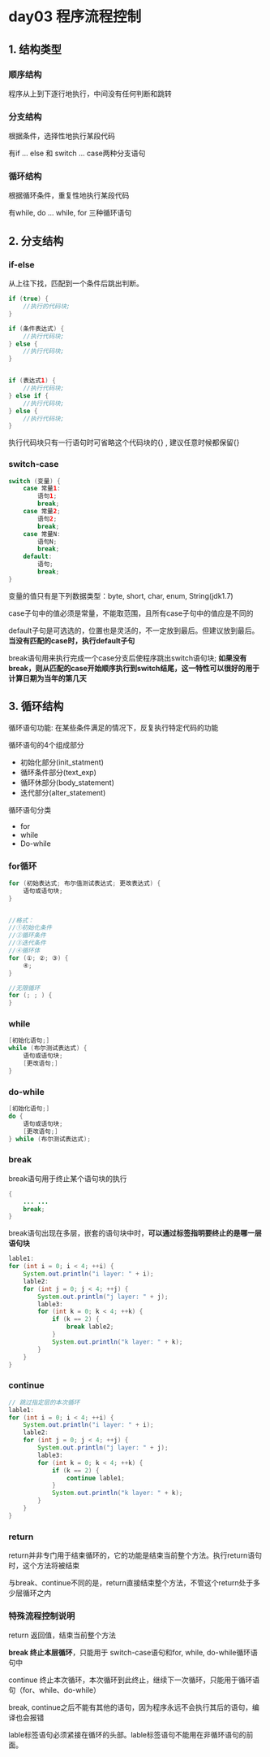 day03 程序流程控制
==



## 1. 结构类型

### 顺序结构

程序从上到下逐行地执行，中间没有任何判断和跳转

### 分支结构

根据条件，选择性地执行某段代码

有if ... else 和 switch ... case两种分支语句

### 循环结构

根据循环条件，重复性地执行某段代码

有while, do ... while, for 三种循环语句



## 2. 分支结构

### if-else
从上往下找，匹配到一个条件后跳出判断。

```java
if (true) {
    //执行的代码块;
}

if (条件表达式) {
    //执行代码块;
} else {
    //执行代码块;
}


if (表达式1) {
    //执行代码块;
} else if {
    //执行代码块;
} else {
    //执行代码块;
}
```

执行代码块只有一行语句时可省略这个代码块的{} , 建议任意时候都保留{}



### switch-case

```java
switch (变量) {
    case 常量1:
        语句1;
        break;
    case 常量2;
        语句2;
        break;
    case 常量N:
        语句N;
        break;
    default:
        语句;
        break;
}
```

变量的值只有是下列数据类型：byte, short, char, enum, String(jdk1.7)

case子句中的值必须是常量，不能取范围，且所有case子句中的值应是不同的

default子句是可选选的，位置也是灵活的，不一定放到最后。但建议放到最后。 **当没有匹配的case时，执行default子句**

break语句用来执行完成一个case分支后使程序跳出switch语句块; **如果没有break，则从匹配的case开始顺序执行到switch结尾，这一特性可以很好的用于计算日期为当年的第几天**



## 3. 循环结构

循环语句功能: 在某些条件满足的情况下，反复执行特定代码的功能

循环语句的4个组成部分

+ 初始化部分(init_statment)
+ 循环条件部分(text_exp)
+ 循环休部分(body_statement)
+ 迭代部分(alter_statement)

循环语句分类

+ for
+ while
+ Do-while



### for循环
```java
for (初始表达式; 布尔值测试表达式; 更改表达式) {
    语句或语句块;
}


//格式：
//①初始化条件
//②循环条件
//③迭代条件
//④循环体
for (①; ②; ③) {
    ④;
}

//无限循环
for (; ; ) {
}
```




### while
```java
[初始化语句;]
while (布尔测试表达式) {
    语句或语句块;
    [更改语句;]
}
```



### do-while

```java
[初始化语句;]
do {
    语句或语句块;
    [更改语句;]
} while (布尔测试表达式);
```



### break

break语句用于终止某个语句块的执行

```java
{
    ... ...
    break;
}
```

break语句出现在多层，嵌套的语句块中时，**可以通过标签指明要终止的是哪一层语句块**

```java
lable1:
for (int i = 0; i < 4; ++i) {
    System.out.println("i layer: " + i);
    lable2:
    for (int j = 0; j < 4; ++j) {
        System.out.println("j layer: " + j);
        lable3:
        for (int k = 0; k < 4; ++k) {
            if (k == 2) {
                break lable2;
            }
            System.out.println("k layer: " + k);
        }
    }
}
```



### continue
```java
// 跳过指定层的本次循环
lable1:
for (int i = 0; i < 4; ++i) {
    System.out.println("i layer: " + i);
    lable2:
    for (int j = 0; j < 4; ++j) {
        System.out.println("j layer: " + j);
        lable3:
        for (int k = 0; k < 4; ++k) {
            if (k == 2) {
                continue lable1;
            }
            System.out.println("k layer: " + k);
        }
    }
}
```



### return

return并非专门用于结束循环的，它的功能是结束当前整个方法。执行return语句时，这个方法将被结束

与break、continue不同的是，return直接结束整个方法，不管这个return处于多少层循环之内



### 特殊流程控制说明
return 返回值，结束当前整个方法

**break 终止本层循环**，只能用于 switch-case语句和for, while, do-while循环语句中

continue 终止本次循环，本次循环到此终止，继续下一次循环，只能用于循环语句（for、while、do-while）

break, continue之后不能有其他的语句，因为程序永远不会执行其后的语句，编译也会报错

lable标签语句必须紧接在循环的头部。lable标签语句不能用在非循环语句的前面。